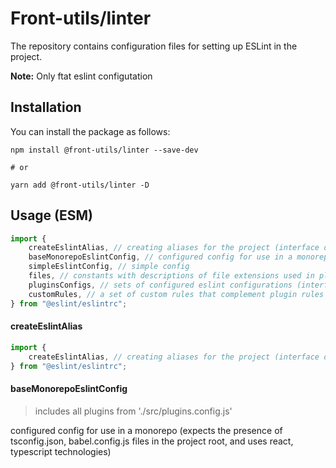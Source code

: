 # Front-utils/linter

The repository contains configuration files for setting up ESLint in the project.

**Note:** Only ftat eslint configutation

## Installation

You can install the package as follows:

```
npm install @front-utils/linter --save-dev

# or

yarn add @front-utils/linter -D
```

## Usage (ESM)

```js
import {
    createEslintAlias, // creating aliases for the project (interface described below)
    baseMonorepoEslintConfig, // configured config for use in a monorepo (expects the presence of tsconfig.json, babel.config.js files in the project root, and uses react, typescript technologies)
    simpleEslintConfig, // simple config
    files, // constants with descriptions of file extensions used in plugins
    pluginsConfigs, // sets of configured eslint configurations (interface described below)
    customRules, // a set of custom rules that complement plugin rules
} from "@eslint/eslintrc";

```

#### createEslintAlias

```js
import {
    createEslintAlias, // creating aliases for the project (interface described below)
} from "@eslint/eslintrc";

```

#### baseMonorepoEslintConfig

> includes all plugins from './src/plugins.config.js'

configured config for use in a monorepo (expects the presence of tsconfig.json, babel.config.js files in the project root, and uses react, typescript technologies)
